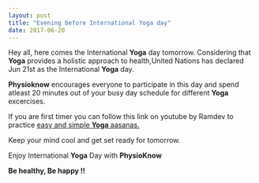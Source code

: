 ```yaml
---
layout: post
title: "Evening before International Yoga day"
date: 2017-06-20
---
```

Hey all, here comes the International **Yoga** day tomorrow. Considering that **Yoga** provides a holistic approach to health,United Nations has declared Jun 21st as the International **Yoga** day.

**Physioknow** encourages everyone to participate in this day and spend atleast 20 minutes out of your busy day schedule for different **Yoga** excercises.

If you are first timer you can follow this link on youtube by Ramdev to practice <a href =" https://www.youtube.com/watch?v=c2Af9PGAiF8"> easy and simple **Yoga** aasanas.</a>

Keep your mind cool and get set ready for tomorrow.


Enjoy International **Yoga** Day with **PhysioKnow**


**Be healthy, Be happy !!**

